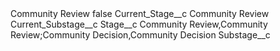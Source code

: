 <?xml version="1.0" encoding="UTF-8"?>
<CustomMetadata xmlns="http://soap.sforce.com/2006/04/metadata" xmlns:xsi="http://www.w3.org/2001/XMLSchema-instance" xmlns:xsd="http://www.w3.org/2001/XMLSchema">
    <label>Community Review</label>
    <protected>false</protected>
    <values>
        <field>Current_Stage__c</field>
        <value xsi:type="xsd:string">Community Review</value>
    </values>
    <values>
        <field>Current_Substage__c</field>
        <value xsi:nil="true"/>
    </values>
    <values>
        <field>Stage__c</field>
        <value xsi:type="xsd:string">Community Review,Community Review;Community Decision,Community Decision</value>
    </values>
    <values>
        <field>Substage__c</field>
        <value xsi:nil="true"/>
    </values>
</CustomMetadata>
